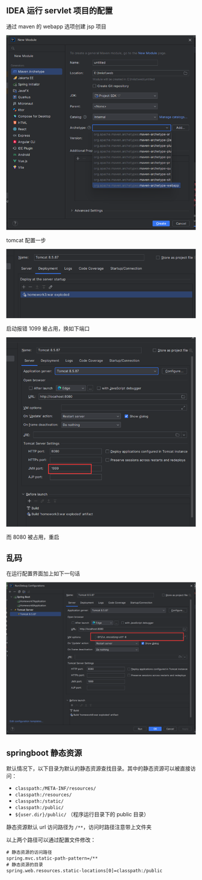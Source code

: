 ## IDEA 运行 servlet 项目的配置

通过 maven 的 webapp 选项创建 jsp 项目

![img.png](servlet/create.png)

tomcat 配置一步

![alt text](servlet/tomcat.png)


启动报错 1099 被占用，换如下端口

![alt text](servlet/jmx-port.png)

而 8080 被占用，重启

## 乱码

在运行配置界面加上如下一句话

![alt text](servlet/encoding.png)

## springboot 静态资源

默认情况下，以下目录为默认的静态资源查找目录。其中的静态资源可以被直接访问：

- `classpath:/META-INF/resources/`
- `classpath:/resources/`
- `classpath:/static/`
- `classpath:/public/`
- `${user.dir}/public/` （程序运行目录下的 public 目录）

静态资源默认 url 访问路径为 `/**`，访问时路径注意带上文件夹

以上两个路径可以通过配置文件修改：

```properties
# 静态资源的访问路径
spring.mvc.static-path-pattern=/**
# 静态资源的目录
spring.web.resources.static-locations[0]=classpath:/public
```